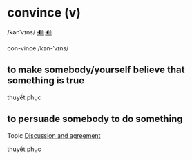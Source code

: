 # convince (v)

/kənˈvɪns/ [🔊](https://www.oxfordlearnersdictionaries.com/media/english/uk_pron/x/xco/xconv/xconvince__gb_2.mp3) [🔊](https://www.oxfordlearnersdictionaries.com/media/english/us_pron/x/xco/xconv/xconvince__us_1.mp3)

con-vince /kən-ˈvɪns/

## to make somebody/yourself believe that something is true

thuyết phục

## to persuade somebody to do something

Topic [Discussion and agreement](../topics/discussion-and-agreement.md#discussion--agreement)

thuyết phục